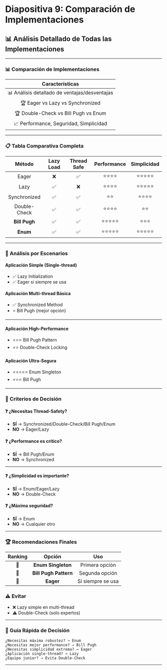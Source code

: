 # Diapositiva 9: Comparación de Implementaciones

## 📊 Análisis Detallado de Todas las Implementaciones

---

### 📊 Comparación de Implementaciones

| **Características** |
|:-------------------:|
| 📊 Análisis detallado de ventajas/desventajas |
| 🏆 Eager vs Lazy vs Synchronized |
| 🏆 Double-Check vs Bill Pugh vs Enum |
| 📈 Performance, Seguridad, Simplicidad |

---

### 📋 Tabla Comparativa Completa

| **Método** | **Lazy Load** | **Thread Safe** | **Performance** | **Simplicidad** |
|:----------:|:-------------:|:---------------:|:---------------:|:---------------:|
| Eager | ❌ | ✅ | ⭐⭐⭐⭐ | ⭐⭐⭐⭐⭐ |
| Lazy | ✅ | ❌ | ⭐⭐⭐⭐ | ⭐⭐⭐⭐⭐ |
| Synchronized | ✅ | ✅ | ⭐⭐ | ⭐⭐⭐⭐ |
| Double-Check | ✅ | ✅ | ⭐⭐⭐⭐ | ⭐⭐ |
| **Bill Pugh** | ✅ | ✅ | ⭐⭐⭐⭐⭐ | ⭐⭐⭐ |
| **Enum** | ✅ | ✅ | ⭐⭐⭐⭐⭐ | ⭐⭐⭐⭐⭐ |

---

### 🎯 Análisis por Escenarios

#### **Aplicación Simple (Single-thread)**
- ✅ Lazy Initialization
- ✅ Eager si siempre se usa

#### **Aplicación Multi-thread Básica**
- ✅ Synchronized Method
- ⭐ Bill Pugh (mejor opción)

---

#### **Aplicación High-Performance**
- ⭐⭐⭐ Bill Pugh Pattern
- ⭐⭐ Double-Check Locking

#### **Aplicación Ultra-Segura**
- ⭐⭐⭐⭐⭐ Enum Singleton
- ⭐⭐⭐ Bill Pugh

---

### 🧭 Criterios de Decisión

#### ❓ **¿Necesitas Thread-Safety?**
- **SÍ** → Synchronized/Double-Check/Bill Pugh/Enum
- **NO** → Eager/Lazy

#### ❓ **¿Performance es crítico?**
- **SÍ** → Bill Pugh/Enum
- **NO** → Synchronized

---

#### ❓ **¿Simplicidad es importante?**
- **SÍ** → Enum/Eager/Lazy
- **NO** → Double-Check

#### ❓ **¿Máxima seguridad?**
- **SÍ** → Enum
- **NO** → Cualquier otro

---

### 🏆 Recomendaciones Finales

| **Ranking** | **Opción** | **Uso** |
|:-----------:|:----------:|:-------:|
| 🥇 | **Enum Singleton** | Primera opción |
| 🥈 | **Bill Pugh Pattern** | Segunda opción |
| 🥉 | **Eager** | Si siempre se usa |

### ⚠️ **Evitar**
- ❌ Lazy simple en multi-thread
- ⚠️ Double-Check (solo expertos)

---

### 🎯 Guía Rápida de Decisión

```
¿Necesitas máxima robustez? → Enum
¿Necesitas mejor performance? → Bill Pugh  
¿Necesitas simplicidad extrema? → Eager
¿Aplicación single-thread? → Lazy
¿Equipo junior? → Evita Double-Check
```

---
